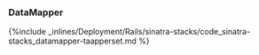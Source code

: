 <!-- usedin: [ _rails/deployment/sinatra-stacks.md] -->


### DataMapper



{%include _inlines/Deployment/Rails/sinatra-stacks/code_sinatra-stacks_datamapper-taapperset.md %}




